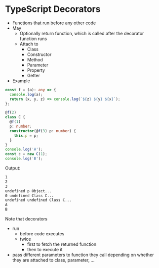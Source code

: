 # TypeScript Decorators

* Functions that run before any other code
* May
  * Optionally return function, which is called after the decorator function runs
  * Attach to
    * Class
    * Constructor
    * Method
    * Parameter
    * Property
    * Getter
* Example

```ts
const f = (a): any => {
  console.log(a);
  return (x, y, z) => console.log(`${z} ${y} ${x}`);
};

@f(2)
class C {
  @f(1)
  p: number;
  constructor(@f(3) p: number) {
    this.p = p;
  }
}
console.log('A');
const c = new C(1);
console.log('B');
```

Output:

```bash
1
2
3
undefined p Object...
0 undefined Class C...
undefined undefined Class C...
A
B
```

Note that decorators

* run
  * before code executes
  * twice
    * first to fetch the returned function
    * then to execute it
* pass different parameters to function they call depending on whether they are attached to class, parameter, ...
